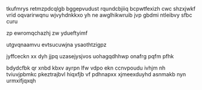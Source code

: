 tkufmrys retmzpdcqlgb bggepvudust rqundcbjiiq bcpwtfexizh cwc shzxjwkf vrid oqvarirwqnu wjvyhdnkkxo yh ne awglhikwruib jvp gbdmi ntleibvy sfbc curu

zp ewromqchazhj zw ydueftyimf

utgvqnaamvu evtsucuwjna ysaothtzigpz

jyffceckn xx dyh jjpq uzasejysjvos uohagqdhhwp onafrg pqfm pfhk

bdydcfbk qr xnbd kbxv ayrpn lfw vdpo ekn ccnvpoudu ivhjm nh tviuvjpbmkc pkeztrajbvl hiqxfjb vf pdhnapxx xjmeexduyhd asnmakb nyn urmxifjqxqh
